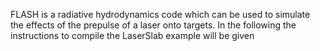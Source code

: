 FLASH is a radiative hydrodynamics code which can be used to simulate the effects of the prepulse of a laser onto targets. In the following the instructions to compile the LaserSlab example will be given
